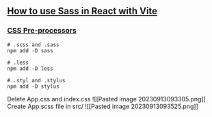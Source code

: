 
## [How to use Sass in React with Vite](https://www.youtube.com/watch?v=SX9lDjFgeUU)
### [ CSS Pre-processors](https://vitejs.dev/guide/features.html#css-pre-processors)
```
# .scss and .sass
npm add -D sass

# .less
npm add -D less

# .styl and .stylus
npm add -D stylus
```

Delete App.css and index.css
![[Pasted image 20230913093305.png]]
Create App.scss file in src/
![[Pasted image 20230913093525.png]]